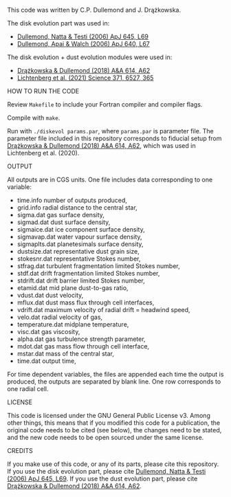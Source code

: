 This code was written by C.P. Dullemond and J. Drążkowska.

The disk evolution part was used in:

* [Dullemond, Natta & Testi (2006) ApJ 645, L69](https://ui.adsabs.harvard.edu/abs/2006ApJ...645L..69D/abstract)
* [Dullemond, Apai & Walch (2006) ApJ 640, L67](https://ui.adsabs.harvard.edu/abs/2006ApJ...640L..67D/abstract)

The disk evolution + dust evolution modules were used in:

* [Drążkowska & Dullemond (2018) A&A 614, A62](https://ui.adsabs.harvard.edu/abs/2018A%26A...614A..62D/abstract)
* [Lichtenberg et al. (2021) Science 371, 6527, 365](https://science.sciencemag.org/content/371/6527/365)

HOW TO RUN THE CODE

Review `Makefile` to include your Fortran compiler and compiler flags.

Compile with `make`.

Run with `./diskevol params.par`, where `params.par` is parameter file.
The parameter file included in this repository corresponds to fiducial setup from [Drążkowska & Dullemond (2018) A&A 614, A62](https://ui.adsabs.harvard.edu/abs/2018A%26A...614A..62D/abstract), which was used in Lichtenberg et al. (2020).

OUTPUT

All outputs are in CGS units.
One file includes data corresponding to one variable:

* time.info         number of outputs produced,
* grid.info			    radial distance to the central star,
* sigma.dat			    gas surface density,
* sigmad.dat		    dust surface density,
* sigmaice.dat		  ice component surface density,
* sigmavap.dat		  water vapour surface density,
* sigmaplts.dat		  planetesimals surface density,
* dustsize.dat		  representative dust grain size,
* stokesnr.dat		  representative Stokes number,
* stfrag.dat			  turbulent fragmentation limited Stokes number,
* stdf.dat 			    drift fragmentation limited Stokes number,
* stdrift.dat 		  drift barrier limited Stokes number,
* etamid.dat			  mid plane dust-to-gas ratio,
* vdust.dat			    dust velocity,
* mflux.dat			    dust mass flux through cell interfaces,
* vdrift.dat        maximum velocity of radial drift = headwind speed,
* velo.dat          radial velocity of gas,
* temperature.dat 	midplane temperature,
* visc.dat			    gas viscosity,
* alpha.dat			    gas turbulence strength parameter,
* mdot.dat			    gas mass flow through cell interface,
* mstar.dat         mass of the central star,
* time.dat		      output time,

For time dependent variables, the files are appended each time the output is produced, the outputs are separated by blank line. One row corresponds to one radial cell.

LICENSE

This code is licensed under the GNU General Public License v3. Among other things, this means that if you modified this code for a publication, the original code needs to be cited (see below), the changes need to be stated, and the new code needs to be open sourced under the same license.

CREDITS

If you make use of this code, or any of its parts, please cite this repository. 
If you use the disk evolution part, please cite [Dullemond, Natta & Testi (2006) ApJ 645, L69](https://ui.adsabs.harvard.edu/abs/2006ApJ...645L..69D/abstract).
If you use the dust evolution part, please cite [Drążkowska & Dullemond (2018) A&A 614, A62](https://ui.adsabs.harvard.edu/abs/2018A%26A...614A..62D/abstract). 
